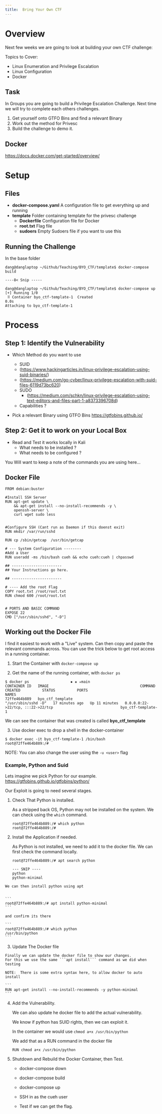 ```yaml
---
title:  Bring Your Own CTF
---
```



# Overview

Next few weeks we are going to look at building your own CTF challenge:

Topics to Cover:

  - Linux Enumeration and Privilege Escalation
  - Linux Configuration
  - Docker

## Task

In Groups you are going to build a Privilege Escalation Challenge.
Next time we will try to complete each others challenges.

  1.  Get yourself onto GTFO Bins and find a relevant Binary
  1.  Work out the method for Privesc
  1.  Build the challenge to demo it.

## Docker

https://docs.docker.com/get-started/overview/



# Setup
## Files

  - **docker-compose.yaml**  A configuration file to get everything up and running
  - **template**  Folder containing template for the privesc challenge
    - **Dockerfile**  Configuration file for Docker
	- **root.txt**  Flag file
	- **sudoers**  Empty Sudoers file if you want to use this
	

## Running the Challenge

In the base folder

```
dang@danglaptop ~/Github/Teaching/BYO_CTF/template$ docker-compose build

----8< Snip -----

dang@danglaptop ~/Github/Teaching/BYO_CTF/template$ docker-compose up
[+] Running 1/0
 ⠿ Container byo_ctf-template-1  Created                                    0.0s
Attaching to byo_ctf-template-1
```


# Process

## Step 1:  Identify the Vulnerability

  - Which Method do you want to use
    - SUID  
	 - (https://www.hackingarticles.in/linux-privilege-escalation-using-suid-binaries/) 
	 - (https://medium.com/go-cyber/linux-privilege-escalation-with-suid-files-6119d73bc620)
	- SUDO 
	  - (https://medium.com/schkn/linux-privilege-escalation-using-text-editors-and-files-part-1-a8373396708d)
	- Capabilities ?
	
  - Pick a relevant Binary using GTFO Bins https://gtfobins.github.io/


## Step 2: Get it to work on your Local Box

  - Read and Test it works locally in Kali
    - What needs to be installed ?
	- What needs to be configured ?

You Will want to keep a note of the commands you are using here...

## Docker File

```
FROM debian:buster

#Install SSH Server
RUN apt-get update \
    && apt-get install --no-install-recommends -y \
    openssh-server \
    curl wget sudo less 


#Configure SSH (Cant run as Daemon if this doenst exit)
RUN mkdir /var/run/sshd

RUN cp /sbin/getcap  /usr/bin/getcap

# --- System Configuration --------
#Add a User
RUN useradd -ms /bin/bash cueh && echo cueh:cueh | chpasswd

## -----------------------
## Your Instructions go here.

## -----------------------

# ---- Add the root Flag
COPY root.txt /root/root.txt
RUN chmod 600 /root/root.txt


# PORTS AND BASIC COMMAND
EXPOSE 22
CMD ["/usr/sbin/sshd", "-D"]
```

## Working out the Docker File

I find it easiest to work with a "Live" system.
Can then copy and paste the relevant commands across.
You can use the trick below to get root access in a running container.

1.  Start the Container with ```docker-compose up```

2.  Get the name of the running container, with ```docker ps```

```
$ docker ps                   ✹ ✚ ✭main 
CONTAINER ID   IMAGE                                          COMMAND               CREATED          STATUS          PORTS                                                           NAMES
72ffe464b889   byo_ctf_template                               "/usr/sbin/sshd -D"   17 minutes ago   Up 11 minutes   0.0.0.0:22->22/tcp, :::22->22/tcp                               byo_ctf-template-1
```
  
We can see the container that was created is called **byo_ctf_template**

3. Use docker exec to drop a shell in the docker-container

```
$ docker exec -it byo_ctf-template-1 /bin/bash
root@72ffe464b889:/# 
```

NOTE:  You can also change the user using the ```-u <user>``` flag
  

### Example,  Python and Suid

Lets imagine we pick Python for our example.  https://gtfobins.github.io/gtfobins/python/

Our Exploit is going to need several stages.

  1. Check That Python is installed. 
  
     As a stripped back OS,  Python may not be installed on the system.  We can check using the ```which``` command.
	 
	 ```
	 root@72ffe464b889:/# which python
	 root@72ffe464b889:/# 
	 ```

  2. Install the Application if needed.
  
     As Python is not installed, we need to add it to the docker file. 
	 We can first check the command locally.
	 
	 ```
	 root@72ffe464b889:/# apt search python
	 
	 --- SNIP ----
	 python
	 python-minimal
	 ```

	We can then install python using apt
	
	
	```
	root@72ffe464b889:/# apt install python-minimal
	```
	
	and confirm its there
	
	```
	root@72ffe464b889:/# which python
	/usr/bin/python
    ```
	
  3. Update The Docker file
  
    Finally we can update the docker file to show our changes.
	For this we use the same ```apt install``` command as we did when testing
	
	NOTE:  There is some extra syntax here, to allow docker to auto install
	
	```
	RUN apt-get install --no-install-recommends -y python-minimal
	```


  4. Add the Vulnerability.
  
     We can also update he docker file to add the actual vulnerability.
	 
	 We know if python has SUID rights, then we can exploit it.
	 
	 In the container we would use  ```chmod a+x /usr/bin/python```
	 
	 We add that as a RUN command in the docker file
	 
	 ```
	 RUN chmod a+x /usr/bin/python
	 ```
	 
	 
  5. Shutdown and Rebuild the Docker Container,  then Test.
  
     - docker-compose down
	 - docker-compose build
	 - docker-compose up
	 
	 - SSH in as the cueh user
	 - Test if we can get the flag.

